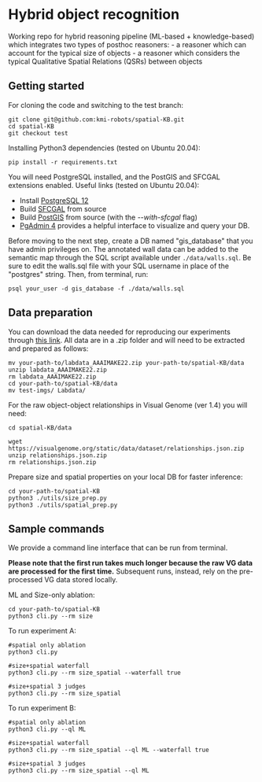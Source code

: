 # Hybrid object recognition
Working repo for hybrid reasoning pipeline (ML-based + knowledge-based) 
which integrates two types of posthoc reasoners:
    - a reasoner which can account for the typical size of objects
    - a reasoner which considers the typical Qualitative Spatial Relations (QSRs) between objects 
        
## Getting started

For cloning the code and switching to the test branch:
```
git clone git@github.com:kmi-robots/spatial-KB.git
cd spatial-KB 
git checkout test
```

Installing Python3 dependencies (tested on Ubuntu 20.04):
```
pip install -r requirements.txt
``` 

You will need PostgreSQL installed, and the PostGIS and SFCGAL extensions enabled.
Useful links (tested on Ubuntu 20.04):
- Install [PostgreSQL 12](https://www.postgresql.org/download/linux/ubuntu/)
- Build [SFCGAL](https://gitlab.com/Oslandia/SFCGAL) from source
- Build [PostGIS](https://postgis.net/install/) from source (with the *--with-sfcgal* flag)
- [PgAdmin 4](https://www.pgadmin.org/download/pgadmin-4-apt/) provides a helpful interface to visualize and query your DB.

Before moving to the next step, create a DB named "gis_database" that you have admin privileges on.
The annotated wall data can be added to the semantic map through the SQL script
available under ```./data/walls.sql```. Be sure to edit the walls.sql file with your SQL username in place of the "postgres" string. 
Then, from terminal, run:
```
psql your_user -d gis_database -f ./data/walls.sql
```


## Data preparation        

You can download the data needed for reproducing our experiments through [this link](https://mega.nz/file/8sMUGJqL#d8FpmTHlQAfEOBoEOhlxrhEkSPUIbDJ7o1fOrUCGs1Q).
All data are in a .zip folder and will need to be extracted and prepared as follows:

```
mv your-path-to/labdata_AAAIMAKE22.zip your-path-to/spatial-KB/data
unzip labdata_AAAIMAKE22.zip
rm labdata_AAAIMAKE22.zip
cd your-path-to/spatial-KB/data 
mv test-imgs/ Labdata/
```

For the raw object-object relationships in Visual Genome (ver 1.4) you will need:
```
cd spatial-KB/data

wget https://visualgenome.org/static/data/dataset/relationships.json.zip
unzip relationships.json.zip
rm relationships.json.zip

```

Prepare size and spatial properties on your local DB for faster inference:

```
cd your-path-to/spatial-KB
python3 ./utils/size_prep.py
python3 ./utils/spatial_prep.py
```


## Sample commands

We provide a command line interface that can be run from terminal.

**Please note that the first run takes much longer because the raw VG data are processed for the first time.** 
Subsequent runs, instead, rely on the pre-processed VG data stored locally.

ML and Size-only ablation:
```
cd your-path-to/spatial-KB
python3 cli.py --rm size
```

To run experiment A:

```
#spatial only ablation
python3 cli.py

#size+spatial waterfall 
python3 cli.py --rm size_spatial --waterfall true

#size+spatial 3 judges
python3 cli.py --rm size_spatial 

```

To run experiment B:

```
#spatial only ablation
python3 cli.py --ql ML

#size+spatial waterfall 
python3 cli.py --rm size_spatial --ql ML --waterfall true

#size+spatial 3 judges
python3 cli.py --rm size_spatial --ql ML
```
